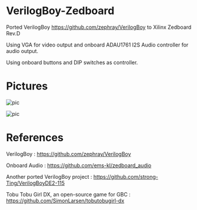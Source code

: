 # VerilogBoy-Zedboard

Ported VerilogBoy https://github.com/zephray/VerilogBoy to Xilinx Zedboard Rev.D

Using VGA for video output and onboard ADAU1761 I2S Audio controller for audio output.

Using onboard buttons and DIP switches as controller.

# Pictures

![pic](https://github.com/haofanurusai/VerilogBoy-Zedboard/blob/main/Pic/zedboard.jpg?raw=true)

![pic](https://github.com/haofanurusai/VerilogBoy-Zedboard/blob/main/Pic/tobudx.jpg?raw=true)

# References

VerilogBoy : https://github.com/zephray/VerilogBoy

Onboard Audio : https://github.com/ems-kl/zedboard_audio

Another ported VerilogBoy project : https://github.com/strong-Ting/VerilogBoyDE2-115

Tobu Tobu Girl DX, an open-source game for GBC : https://github.com/SimonLarsen/tobutobugirl-dx
